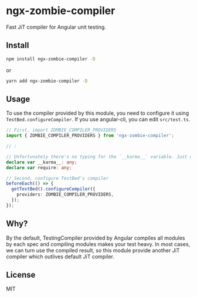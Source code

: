 # ngx-zombie-compiler

Fast JiT compiler for Angular unit testing.

## Install

```sh
npm install ngx-zombie-compiler -D
```

or 

```sh
yarn add ngx-zombie-compiler -D
```

## Usage

To use the compiler provided by this module, you need to configure it using `TestBed.configureCompiler`. If you use angular-cli, you can edit `src/test.ts`.

```typescript
// First, import ZOMBIE_COMPILER_PROVIDERS
import { ZOMBIE_COMPILER_PROVIDERS } from 'ngx-zombie-compiler';

// :

// Unfortunately there's no typing for the `__karma__` variable. Just declare it as any.
declare var __karma__: any;
declare var require: any;

// Second, configure TestBed's compiler
beforeEach(() => {
  getTestBed().configureCompiler({
    providers: ZOMBIE_COMPILER_PROVIDERS,
  });
});
```

## Why?
By the default, TestingCompiler provided by Angular compiles all modules by each spec and compiling modules makes your test heavy.
In most cases, we can turn use the compiled result, so this module provide another JiT compiler which outlives default JiT compiler.

## License
MIT
